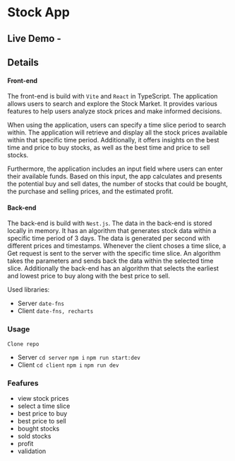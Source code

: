 # Stock App

## Live Demo - 

## Details

#### Front-end
The front-end is build with `Vite` and `React` in TypeScript.
The application allows users to search and explore the Stock Market. It provides various features to help users analyze stock prices and make informed decisions.

When using the application, users can specify a time slice period to search within. The application will retrieve and display all the stock prices available within that specific time period. Additionally, it offers insights on the best time and price to buy stocks, as well as the best time and price to sell stocks.

Furthermore, the application includes an input field where users can enter their available funds. Based on this input, the app calculates and presents the potential buy and sell dates, the number of stocks that could be bought, the purchase and selling prices, and the estimated profit.

#### Back-end
The back-end is build with `Nest.js`. 
The data in the back-end is stored locally in memory. It has an algorithm that generates stock data within a specific time period of 3 days. The data is generated per second with different prices and timestamps. Whenever the client choses a time slice, a Get request is sent to the server with the specific time slice. An algorithm takes the parameters and sends back the data within the selected time slice. 
Additionally the back-end has an algorithm that selects the earliest and lowest price to buy along with the best price to sell.


Used libraries: 

- Server `date-fns`
- Client `date-fns, recharts`

### Usage

`Clone repo`

- Server `cd server` `npm i` `npm run start:dev`
- Client `cd client` `npm i` `npm run dev`

### Feafures

- view stock prices
- select a time slice 
- best price to buy
- best price to sell
- bought stocks
- sold stocks
- profit
- validation
